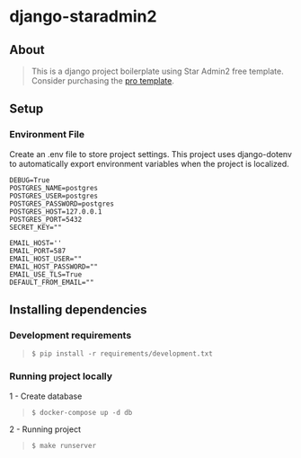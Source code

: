 # django-staradmin2

## About

>This is a django project boilerplate using Star Admin2 free template. Consider purchasing the [pro template](https://www.bootstrapdash.com/product/star-admin-pro/?utm_source=organic&utm_medium=banner&utm_campaign=buynow_demo).

## Setup

### Environment File

Create an .env file to store project settings. This project uses django-dotenv to automatically export environment variables when the project is localized.

```
DEBUG=True
POSTGRES_NAME=postgres
POSTGRES_USER=postgres
POSTGRES_PASSWORD=postgres
POSTGRES_HOST=127.0.0.1
POSTGRES_PORT=5432
SECRET_KEY=""

EMAIL_HOST=''
EMAIL_PORT=587
EMAIL_HOST_USER=""
EMAIL_HOST_PASSWORD=""
EMAIL_USE_TLS=True
DEFAULT_FROM_EMAIL=""
```

## Installing dependencies

### Development requirements

> `$ pip install -r requirements/development.txt`


### Running project locally

1 - Create database

>  `$ docker-compose up -d db`


2 - Running project

> `$ make runserver`